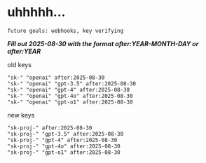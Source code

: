 # uhhhhh...

`future goals: webhooks, key verifying`



***Fill out 2025-08-30 with the format after:YEAR-MONTH-DAY or after:YEAR***

old keys
```
"sk-" "openai" after:2025-08-30
"sk-" "openai" "gpt-3.5" after:2025-08-30
"sk-" "openai" "gpt-4" after:2025-08-30
"sk-" "openai" "gpt-4o" after:2025-08-30
"sk-" "openai" "gpt-o1" after:2025-08-30
```

new keys
```
"sk-proj-" after:2025-08-30
"sk-proj-" "gpt-3.5" after:2025-08-30
"sk-proj-" "gpt-4" after:2025-08-30
"sk-proj-" "gpt-4o" after:2025-08-30
"sk-proj-" "gpt-o1" after:2025-08-30
```
